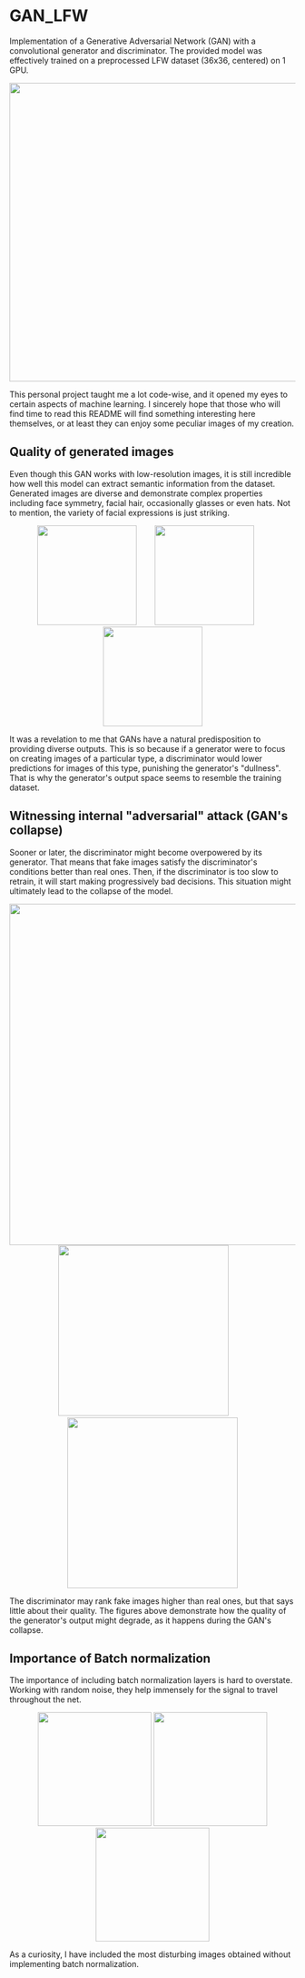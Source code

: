# GAN_LFW

Implementation of a Generative Adversarial Network (GAN) with a convolutional generator and discriminator. The provided model was effectively trained on a preprocessed LFW dataset (36x36, centered) on 1 GPU.

<p align="center">
  <img src="https://user-images.githubusercontent.com/42875258/143950484-9a8dbbb9-8807-436d-b639-7bc0b54cadd4.gif" width="525">
</p>

This personal project taught me a lot code-wise, and it opened my eyes to certain aspects of machine learning. I sincerely hope that those who will find time to read this README will find something interesting here themselves, or at least they can enjoy some peculiar images of my creation.

## Quality of generated images

Even though this GAN works with low-resolution images, it is still incredible how well this model can extract semantic information from the dataset. Generated images are diverse and demonstrate complex properties including face symmetry, facial hair, occasionally glasses or even hats. Not to mention, the variety of facial expressions is just striking.

<p align="center">
  <img src="https://user-images.githubusercontent.com/42875258/143947116-ea1f6bde-145e-47fe-844d-8b8c64a88380.png" width="175">
  &nbsp;&nbsp;&nbsp;&nbsp;&nbsp;&nbsp;
  <img src="https://user-images.githubusercontent.com/42875258/143947122-8401c65b-ab14-4139-80e5-b6193e0d0888.png" width="175">
  &nbsp;&nbsp;&nbsp;&nbsp;&nbsp;
  <img src="https://user-images.githubusercontent.com/42875258/143947125-fd302735-ac9a-425e-8374-13aa294f8b34.png" width="175">
</p>

It was a revelation to me that GANs have a natural predisposition to providing diverse outputs. This is so because if a generator were to focus on creating images of a particular type, a discriminator would lower predictions for images of this type, punishing the generator's "dullness". That is why the generator's output space seems to resemble the training dataset.

## Witnessing internal "adversarial" attack (GAN's collapse)

Sooner or later, the discriminator might become overpowered by its generator. That means that fake images satisfy the discriminator's conditions better than real ones. Then, if the discriminator is too slow to retrain, it will start making progressively bad decisions. This situation might ultimately lead to the collapse of the model.

<p align="center">
  <img src="https://user-images.githubusercontent.com/42875258/143992399-fb33e836-dae5-4da9-9fdb-0f4ed05b0c7a.gif" width="600"><br>
  <img src="https://user-images.githubusercontent.com/42875258/143959911-a0f2e9df-71b7-4108-9a61-b6def7e57086.png" width="300">
  &nbsp;&nbsp;&nbsp;&nbsp;&nbsp;&nbsp;&nbsp;
  <img src="https://user-images.githubusercontent.com/42875258/143983246-6bd347b8-4dea-4ccc-b42f-4d4f8bf5d5dc.png" width="300">
</p>

The discriminator may rank fake images higher than real ones, but that says little about their quality. The figures above demonstrate how the quality of the generator's output might degrade, as it happens during the GAN's collapse. 


## Importance of Batch normalization

The importance of including batch normalization layers is hard to overstate. Working with random noise, they help immensely for the signal to travel throughout the net.

<p align="center">
  <img src="https://user-images.githubusercontent.com/42875258/143985635-c7e9d4ba-ca59-41e8-a615-133abdc78b57.png" width="200">
  <img src="https://user-images.githubusercontent.com/42875258/143985750-bcdd995e-ff6c-4bc5-91a5-57212a070e3f.png" width="200">
  <img src="https://user-images.githubusercontent.com/42875258/143985769-ad1e3100-fa67-47db-8c5d-eb8705686f9d.png" width="200">
</p>

As a curiosity, I  have included the most disturbing images obtained without implementing batch normalization.
